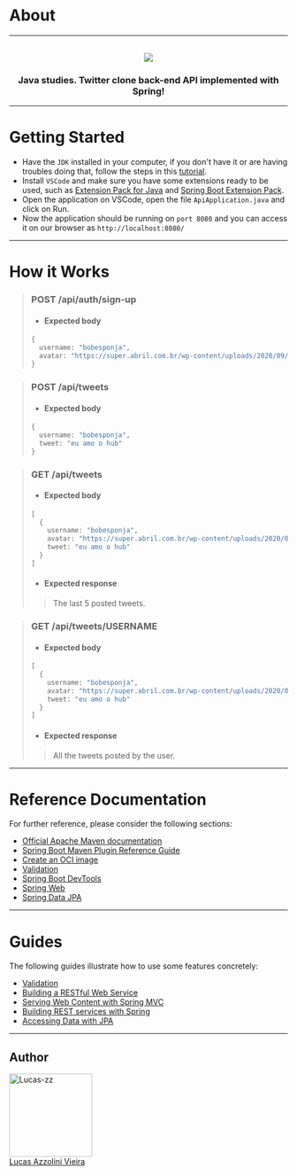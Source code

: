 # About

---

<div align="center">
  <br>
  <img src="https://play-lh.googleusercontent.com/K9Jf-N8RWHDw2IZSY_vjSfIVm2X6jGN9riRIAK9nl_BgJxpYK2VQWQl-yPlCtBUTNasw=s48-rw"/>
  <h3>Java studies. Twitter clone back-end API implemented with Spring!</h1>
</div>

---

# Getting Started

- Have the `JDK` installed in your computer, if you don't have it or are having troubles doing that, follow the steps in this [tutorial](https://java.tutorials24x7.com/blog/how-to-install-java-17-on-windows).
- Install `VSCode` and make sure you have some extensions ready to be used, such as [Extension Pack for Java](https://marketplace.visualstudio.com/items?itemName=vscjava.vscode-java-pack) and [Spring Boot Extension Pack](https://marketplace.visualstudio.com/items?itemName=Pivotal.vscode-boot-dev-pack).
- Open the application on VSCode, open the file `ApiApplication.java` and click on Run.
- Now the application should be running on `port 8080` and you can access it on our browser as `http://localhost:8080/`

---

# How it Works

> ### POST /api/auth/sign-up
>
> - #### Expected body
> ```java
> {
>   username: "bobesponja",
>   avatar: "https://super.abril.com.br/wp-content/uploads/2020/09/04-09_gato_SITE.jpg?quality=70&strip=info"
> }
> ```

> ### POST /api/tweets
>
> - #### Expected body
> ```java
> {
>   username: "bobesponja",
>   tweet: "eu amo o hub"
> }
> ```

> ### GET /api/tweets
> 
> - #### Expected body
> ```java
> [
>   {
>     username: "bobesponja",
>     avatar: "https://super.abril.com.br/wp-content/uploads/2020/09/04-09_gato_SITE.jpg?quality=70&strip=info",
>     tweet: "eu amo o hub"
>   }
> ]
> ```
>
> - #### Expected response
> >  The last 5 posted tweets.

> ### GET /api/tweets/USERNAME
> 
> - #### Expected body
> ```java
> [
>   {
>     username: "bobesponja",
>     avatar: "https://super.abril.com.br/wp-content/uploads/2020/09/04-09_gato_SITE.jpg?quality=70&strip=info",
>     tweet: "eu amo o hub"
>   }
> ]
> ```
>
> - #### Expected response
> > All the tweets posted by the user.

---

# Reference Documentation

For further reference, please consider the following sections:

- [Official Apache Maven documentation](https://maven.apache.org/guides/index.html)
- [Spring Boot Maven Plugin Reference Guide](https://docs.spring.io/spring-boot/docs/3.0.2/maven-plugin/reference/html/)
- [Create an OCI image](https://docs.spring.io/spring-boot/docs/3.0.2/maven-plugin/reference/html/#build-image)
- [Validation](https://docs.spring.io/spring-boot/docs/3.0.2/reference/htmlsingle/#io.validation)
- [Spring Boot DevTools](https://docs.spring.io/spring-boot/docs/3.0.2/reference/htmlsingle/#using.devtools)
- [Spring Web](https://docs.spring.io/spring-boot/docs/3.0.2/reference/htmlsingle/#web)
- [Spring Data JPA](https://docs.spring.io/spring-boot/docs/3.0.2/reference/htmlsingle/#data.sql.jpa-and-spring-data)

---

# Guides

The following guides illustrate how to use some features concretely:

- [Validation](https://spring.io/guides/gs/validating-form-input/)
- [Building a RESTful Web Service](https://spring.io/guides/gs/rest-service/)
- [Serving Web Content with Spring MVC](https://spring.io/guides/gs/serving-web-content/)
- [Building REST services with Spring](https://spring.io/guides/tutorials/rest/)
- [Accessing Data with JPA](https://spring.io/guides/gs/accessing-data-jpa/)

---

## Author

[<img src="https://avatars.githubusercontent.com/Lucas-zz" width=150 title="Lucas-zz"><br>Lucas Azzolini Vieira](https://github.com/Lucas-zz)
